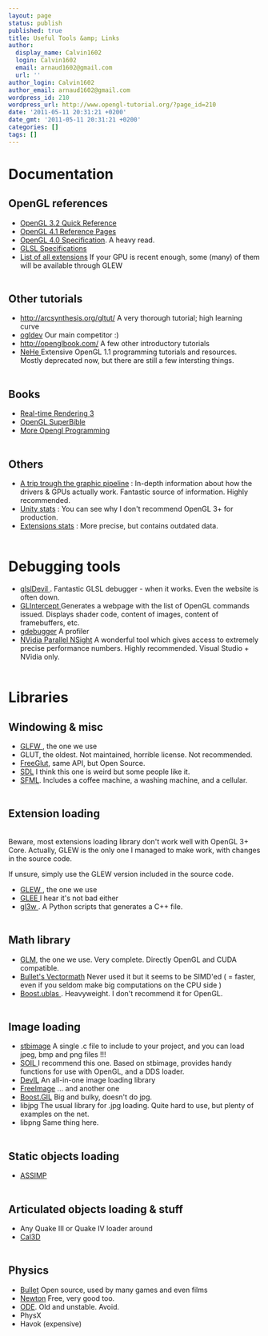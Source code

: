 ```yaml
---
layout: page
status: publish
published: true
title: Useful Tools &amp; Links
author:
  display_name: Calvin1602
  login: Calvin1602
  email: arnaud1602@gmail.com
  url: ''
author_login: Calvin1602
author_email: arnaud1602@gmail.com
wordpress_id: 210
wordpress_url: http://www.opengl-tutorial.org/?page_id=210
date: '2011-05-11 20:31:21 +0200'
date_gmt: '2011-05-11 20:31:21 +0200'
categories: []
tags: []
---
```

<h1>Documentation</h1><p></p>
<h2>OpenGL references</h2></p>
<ul>
<li><a href="http://www.khronos.org/files/opengl-quick-reference-card.pdf">OpenGL 3.2 Quick Reference</a></li>
<li><a href="http://www.opengl.org/sdk/docs/man4/">OpenGL 4.1 Reference Pages</a></li>
<li><a href="http://www.opengl.org/registry/doc/glspec40.core.20100311.pdf">OpenGL 4.0 Specification</a>. A heavy read.</li>
<li><a href="http://www.opengl.org/registry/doc/GLSLangSpec.4.10.6.clean.pdf">GLSL Specifications</a></li>
<li><a href="http://www.opengl.org/registry/">List of all extensions</a> If your GPU is recent enough, some (many) of them will be available through GLEW</li><br />
</ul></p>
<h2>Other tutorials</h2></p>
<ul>
<li><a href="http://arcsynthesis.org/gltut/" target="_blank">http://arcsynthesis.org/gltut/</a> A very thorough tutorial; high learning curve</li>
<li><a href="http://ogldev.atspace.co.uk/index.html">ogldev</a> Our main competitor :)</li>
<li><a href="http://openglbook.com/">http://openglbook.com/</a> A few other introductory tutorials</li>
<li><a href="http://nehe.gamedev.net/">NeHe </a>Extensive OpenGL 1.1 programming tutorials and resources. Mostly deprecated now, but there are still a few intersting things.</li><br />
</ul></p>
<h2>Books</h2></p>
<ul>
<li><a href="http://www.realtimerendering.com/">Real-time Rendering 3</a></li>
<li><a href="http://www.openglsuperbible.com/">OpenGL SuperBible</a></li>
<li><a href="http://glbook.gamedev.net/GLBOOK/glbook.gamedev.net/moglgp/index.html">More Opengl Programming</a></li><br />
</ul></p>
<h2>Others</h2></p>
<ul>
<li><a href="http://fgiesen.wordpress.com/2011/07/09/a-trip-through-the-graphics-pipeline-2011-index/">A trip trough the graphic pipeline</a> : In-depth information about how the drivers &amp; GPUs actually work. Fantastic source of information. Highly recommended.</li>
<li><a href="http://stats.unity3d.com/web/gpu.html">Unity stats</a> : You can see why I don't recommend OpenGL 3+ for production.</li>
<li><a href="http://feedback.wildfiregames.com/report/opengl/">Extensions stats</a> : More precise, but contains outdated data.</li><br />
</ul></p>
<h1>Debugging tools</h1></p>
<ul>
<li><a href="http://cumbia.informatik.uni-stuttgart.de/glsldevil/" target="_blank">glslDevil </a>. Fantastic GLSL debugger - when it works. Even the website is often down.</li>
<li><a href="http://glintercept.nutty.org/" target="_blank">GLIntercept </a>Generates a webpage with the list of OpenGL commands issued. Displays shader code, content of images, content of framebuffers, etc.</li>
<li><a href="http://www.gremedy.com/" target="_blank">gdebugger</a> A profiler</li>
<li><a href="http://developer.nvidia.com/nvidia-parallel-nsight">NVidia Parallel NSight</a> A wonderful tool which gives access to extremely precise performance numbers. Highly recommended. Visual Studio + NVidia only.</li><br />
</ul></p>
<h1>Libraries</h1></p>
<h2>Windowing &amp; misc</h2></p>
<ul>
<li><a href="http://www.glfw.org/">GLFW </a>, the one we use</li>
<li>GLUT, the oldest. Not maintained, horrible license. Not recommended.</li>
<li><a href="http://freeglut.sourceforge.net/">FreeGlut</a>, same API, but Open Source.</li>
<li><a href="http://www.libsdl.org/">SDL</a> I think this one is weird but some people like it.</li>
<li><a href="http://www.sfml-dev.org/index-fr.php">SFML</a>. Includes a coffee machine, a washing machine, and a cellular.</li><br />
</ul></p>
<h2>Extension loading</h2><br />
Beware, most extensions loading library don't work well with OpenGL 3+ Core. Actually, GLEW is the only one I managed to make work, with changes in the source code.</p>
<p>If unsure, simply use the GLEW version included in the source code.</p>
<ul>
<li><a href="http://glew.sourceforge.net/">GLEW </a>, the one we use</li>
<li><a href="http://elf-stone.com/glee.php">GLEE </a>I hear it's not bad either</li>
<li><a href="https://github.com/skaslev/gl3w/wiki">gl3w </a>. A Python scripts that generates a C++ file.</li><br />
</ul></p>
<h2>Math library</h2></p>
<ul>
<li><a href="http://glm.g-truc.net/">GLM</a>, the one we use. Very complete. Directly OpenGL and CUDA compatible.</li>
<li><a href="http://bulletphysics.com/Bullet/BulletFull/">Bullet's Vectormath</a> Never used it but it seems to be SIMD'ed ( = faster, even if you seldom make big computations on the CPU side )</li>
<li><a href="http://www.boost.org/">Boost.ublas </a>. Heavyweight. I don't recommend it for OpenGL.</li><br />
</ul></p>
<h2>Image loading</h2></p>
<ul>
<li><a href="http://nothings.org/">stbimage</a> A single .c file to include to your project, and you can load jpeg, bmp and png files !!!</li>
<li><a title="SOIL" href="http://www.lonesock.net/soil.html">SOIL </a>I recommend this one. Based on stbimage, provides handy functions for use with OpenGL, and a DDS loader.</li>
<li><a href="http://openil.sourceforge.net/" target="_blank">DevIL</a> An all-in-one image loading library</li>
<li><a href="http://freeimage.sourceforge.net/">FreeImage</a> ... and another one</li>
<li><a href="http://www.boost.org/">Boost.GIL</a> Big and bulky, doesn't do jpg.</li>
<li>libjpg The usual library for .jpg loading. Quite hard to use, but plenty of examples on the net.</li>
<li>libpng Same thing here.</li><br />
</ul></p>
<h2>Static objects loading</h2></p>
<ul>
<li><a href="http://assimp.sourceforge.net/" target="_blank">ASSIMP </a></li><br />
</ul></p>
<h2>Articulated objects loading &amp; stuff</h2></p>
<ul>
<li>Any Quake III or Quake IV loader around</li>
<li><a href="http://gna.org/projects/cal3d/" target="_blank">Cal3D</a></li><br />
</ul></p>
<h2>Physics</h2></p>
<ul>
<li><a href="http://bulletphysics.org/wordpress/" target="_blank">Bullet</a> Open source, used by many games and even films</li>
<li><a href="http://newtondynamics.com/forum/newton.php" target="_blank">Newton</a> Free, very good too.</li>
<li><a href="http://www.ode.org/" target="_blank">ODE</a>. Old and unstable. Avoid.</li>
<li>PhysX</li>
<li>Havok (expensive)</li><br />
</ul></p>
